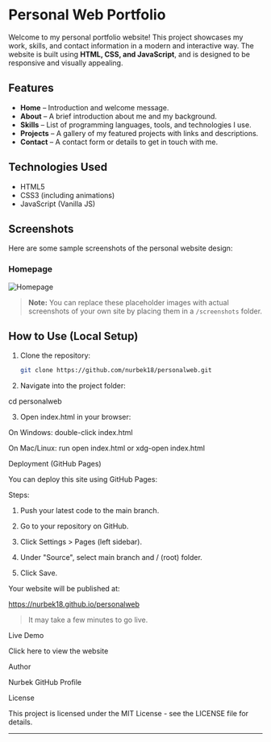 # Personal Web Portfolio

Welcome to my personal portfolio website! This project showcases my work, skills, and contact information in a modern and interactive way. The website is built using **HTML, CSS, and JavaScript**, and is designed to be responsive and visually appealing.

## Features

- **Home** – Introduction and welcome message.
- **About** – A brief introduction about me and my background.
- **Skills** – List of programming languages, tools, and technologies I use.
- **Projects** – A gallery of my featured projects with links and descriptions.
- **Contact** – A contact form or details to get in touch with me.

## Technologies Used

- HTML5
- CSS3 (including animations)
- JavaScript (Vanilla JS)

## Screenshots

Here are some sample screenshots of the personal website design:

### Homepage

![Homepage](https://chat.openai.com/c/file/0000000000f8622fa2c20aa4c2b9f01f)

> **Note:** You can replace these placeholder images with actual screenshots of your own site by placing them in a `/screenshots` folder.

## How to Use (Local Setup)

1. Clone the repository:
   ```bash
   git clone https://github.com/nurbek18/personalweb.git

2. Navigate into the project folder:

cd personalweb


3. Open index.html in your browser:

On Windows: double-click index.html

On Mac/Linux: run open index.html or xdg-open index.html




Deployment (GitHub Pages)

You can deploy this site using GitHub Pages:

Steps:

1. Push your latest code to the main branch.


2. Go to your repository on GitHub.


3. Click Settings > Pages (left sidebar).


4. Under "Source", select main branch and / (root) folder.


5. Click Save.



Your website will be published at:

https://nurbek18.github.io/personalweb

> It may take a few minutes to go live.



Live Demo

Click here to view the website

Author

Nurbek
GitHub Profile

License

This project is licensed under the MIT License - see the LICENSE file for details.

---
